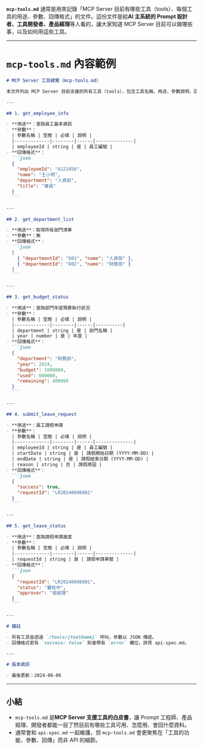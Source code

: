 **`mcp-tools.md`** 通常是用來記錄「MCP Server 目前有哪些工具（tools）、每個工具的用途、參數、回傳格式」的文件。這份文件是給**AI 主系統的 Prompt 設計者、工具開發者、產品經理**等人看的，讓大家知道 MCP Server 目前可以做哪些事，以及如何用這些工具。

---

# `mcp-tools.md` 內容範例

````markdown
# MCP Server 工具總覽（mcp-tools.md）

本文件列出 MCP Server 目前支援的所有工具（tools），包含工具名稱、用途、參數說明、回傳格式範例等。

---

## 1. get_employee_info

- **用途**：查詢員工基本資訊
- **參數**：
  | 參數名稱 | 型態 | 必填 | 說明 |
  |-------------|--------|------|--------------|
  | employeeId | string | 是 | 員工編號 |
- **回傳格式**：
  ```json
  {
    "employeeId": "A123456",
    "name": "王小明",
    "department": "人資部",
    "title": "專員"
  }
  ```

---

## 2. get_department_list

- **用途**：取得所有部門清單
- **參數**：無
- **回傳格式**：
  ```json
  [
    { "departmentId": "D01", "name": "人資部" },
    { "departmentId": "D02", "name": "財務部" }
  ]
  ```

---

## 3. get_budget_status

- **用途**：查詢部門年度預算執行狀況
- **參數**：
  | 參數名稱 | 型態 | 必填 | 說明 |
  |-------------|--------|------|----------|
  | department | string | 是 | 部門名稱 |
  | year | number | 是 | 年度 |
- **回傳格式**：
  ```json
  {
    "department": "財務部",
    "year": 2024,
    "budget": 1000000,
    "used": 600000,
    "remaining": 400000
  }
  ```

---

## 4. submit_leave_request

- **用途**：員工請假申請
- **參數**：
  | 參數名稱 | 型態 | 必填 | 說明 |
  |-------------|--------|------|--------------|
  | employeeId | string | 是 | 員工編號 |
  | startDate | string | 是 | 請假開始日期 (YYYY-MM-DD) |
  | endDate | string | 是 | 請假結束日期 (YYYY-MM-DD) |
  | reason | string | 否 | 請假原因 |
- **回傳格式**：
  ```json
  {
    "success": true,
    "requestId": "LR20240606001"
  }
  ```

---

## 5. get_leave_status

- **用途**：查詢請假申請進度
- **參數**：
  | 參數名稱 | 型態 | 必填 | 說明 |
  |-------------|--------|------|--------------|
  | requestId | string | 是 | 請假申請單號 |
- **回傳格式**：
  ```json
  {
    "requestId": "LR20240606001",
    "status": "審核中",
    "approver": "張經理"
  }
  ```

---

# 備註

- 所有工具皆透過 `/tools/{toolName}` 呼叫，參數以 JSON 傳遞。
- 回傳格式若有 `success: false` 則會帶有 `error` 欄位，詳見 api-spec.md。

---

# 版本資訊

- 最後更新：2024-06-06
````

---

## 小結

- `mcp-tools.md` 是**MCP Server 支援工具的白皮書**，讓 Prompt 工程師、產品經理、開發者都能一目了然目前有哪些工具可用、怎麼用、會回什麼資料。
- 通常會和 `api-spec.md` 一起維護，但 `mcp-tools.md` 會更聚焦在「工具的功能、參數、回傳」而非 API 的細節。
